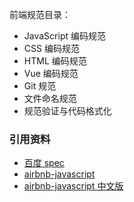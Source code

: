 前端规范目录：
* JavaScript 编码规范
* CSS 编码规范
* HTML 编码规范
* Vue 编码规范
* Git 规范
* 文件命名规范
* 规范验证与代码格式化

### 引用资料
* [百度 spec](https://github.com/ecomfe/spec)
* [airbnb-javascript](https://github.com/airbnb/javascript)
* [airbnb-javascript 中文版](https://github.com/lin-123/javascript)
